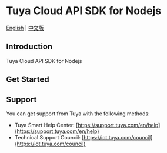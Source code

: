 # Tuya Cloud API SDK for  Nodejs

[English](README.md) | [中文版](README_cn.md)

## Introduction

Tuya Cloud API SDK for Nodejs

## Get Started



## Support

You can get support from Tuya with the following methods:

- Tuya Smart Help Center: [https://support.tuya.com/en/help](https://support.tuya.com/en/help)
- Technical Support Council: [https://iot.tuya.com/council](https://iot.tuya.com/council)

